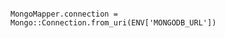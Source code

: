 <!-- layout:code post: sinatra-stacks_mongomapper -->

```

MongoMapper.connection = Mongo::Connection.from_uri(ENV['MONGODB_URL'])

```
